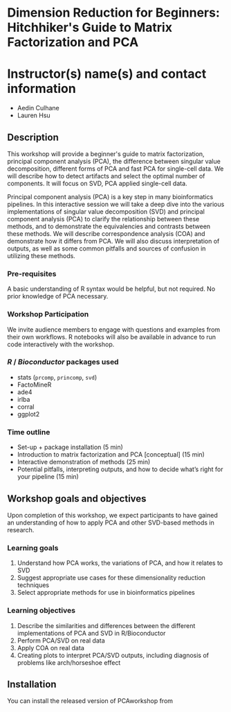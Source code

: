 # Dimension Reduction for Beginners: Hitchhiker's Guide to Matrix Factorization and PCA


# Instructor(s) name(s) and contact information

* Aedin Culhane
* Lauren Hsu


##  Description
This workshop will provide a beginner's guide to matrix factorization, principal component analysis (PCA), the difference between singular value decomposition, different forms of PCA and fast PCA for single-cell data. We will describe how to detect artifacts and select the optimal number of components. It will focus on SVD, PCA applied single-cell data.

Principal component analysis (PCA) is a key step in many bioinformatics pipelines. In this interactive session we will take a deep dive into the various implementations of singular value decomposition (SVD) and principal component analysis (PCA) to clarify the relationship between these methods, and to demonstrate the equivalencies and contrasts between these methods. We will describe correspondence analysis (COA) and demonstrate how it differs from PCA. We will also discuss interpretation of outputs, as well as some common pitfalls and sources of confusion in utilizing these methods.
 
### Pre-requisites
A basic understanding of R syntax would be helpful, but not required. No prior knowledge of PCA necessary.
 
### Workshop Participation
We invite audience members to engage with questions and examples from their own workflows. R notebooks will also be available in advance to run code interactively with the workshop.
 
### _R_ / _Bioconductor_ packages used
- stats (`prcomp`, `princomp`, `svd`)
- FactoMineR
- ade4
- irlba
- corral
- ggplot2
 
### Time outline
- Set-up + package installation (5 min)
- Introduction to matrix factorization and PCA [conceptual] (15 min)
- Interactive demonstration of methods (25 min)
- Potential pitfalls, interpreting outputs, and how to decide what’s right for your pipeline (15 min)
 
## Workshop goals and objectives
 
Upon completion of this workshop, we expect participants to have gained an understanding of how to apply PCA and other SVD-based methods in research.

### Learning goals
1. Understand how PCA works, the variations of PCA, and how it relates to SVD
2. Suggest appropriate use cases for these dimensionality reduction techniques
3. Select appropriate methods for use in bioinformatics pipelines
 
### Learning objectives
 
1. Describe the similarities and differences between the different implementations of PCA and SVD in R/Bioconductor
2. Perform PCA/SVD on real data
3. Apply COA on real data
4. Creating plots to interpret PCA/SVD outputs, including diagnosis of problems like arch/horseshoe effect


## Installation

You can install the released version of PCAworkshop from 
